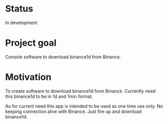 # Status
In development

# Project goal
Console software to download binance1d from Binance.

# Motivation

To create software to download binance1d from Binance. Currently need this binance1d to be in 1d and 1min format. 

As for current need this app is intended to be used as one time use only. No keeping connection alive with Binance. 
Just fire up and download binance1d. 




